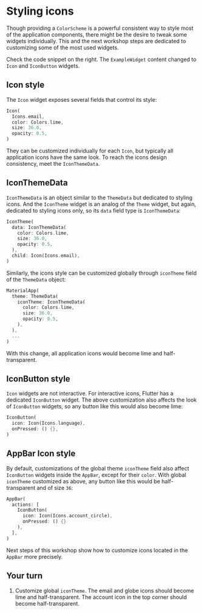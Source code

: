 # Styling icons

Though providing a `ColorScheme` is a powerful consistent way to style most of the application components, there might be the desire to tweak some widgets individually. This and the next workshop steps are dedicated to customizing some of the most used widgets.

Check the code snippet on the right. The `ExampleWidget` content changed to `Icon` and `IconButton` widgets.

## Icon style

The `Icon` widget exposes several fields that control its style: 

```dart
Icon(
  Icons.email,
  color: Colors.lime,
  size: 36.0,
  opacity: 0.5,
)
```

They can be customized individually for each `Icon`, but typically all application icons have the same look. To reach the icons 
design consistency, meet the `IconThemeData`.

## IconThemeData

`IconThemeData` is an object similar to the `ThemeData` but dedicated to styling icons. And the `IconTheme` widget is an analog of the `Theme` widget, but again, dedicated to styling icons only, so its `data` field type is `IconThemeData`:

```dart
IconTheme(
  data: IconThemeData(
    color: Colors.lime,
    size: 36.0,
    opacity: 0.5,
  ),
  child: Icon(Icons.email),
)
```

Similarly, the icons style can be customized globally through `iconTheme` field of the `ThemeData` object:

```dart
MaterialApp(
  theme: ThemeData(
    iconTheme: IconThemeData(
      color: Colors.lime,
      size: 36.0,
      opacity: 0.5,
    ),
  ),
  ...
)
```

With this change, all application icons would become lime and half-transparent.

## IconButton style

`Icon` widgets are not interactive. For interactive icons, Flutter has a dedicated `IconButton` widget. The above customization also affects the look of `IconButton` widgets, so any button like this would also become lime:

```dart
IconButton(
  icon: Icon(Icons.language), 
  onPressed: () {},
)
```

## AppBar Icon style

By default, customizations of the global theme `iconTheme` field also affect `IconButton` widgets inside the `AppBar`, except for their `color`. With global `iconTheme` customized as above, any button like this would be half-transparent and of size `36`:

```dart
AppBar(
  actions: [
    IconButton(
      icon: Icon(Icons.account_circle), 
      onPressed: () {}
    ),
  ],
)
```

Next steps of this workshop show how to customize icons located in the `AppBar` more precisely.

## Your turn

1. Customize global `iconTheme`. The email and globe icons should become lime and half-transparent. The account icon in the top corner should become half-transparent.
